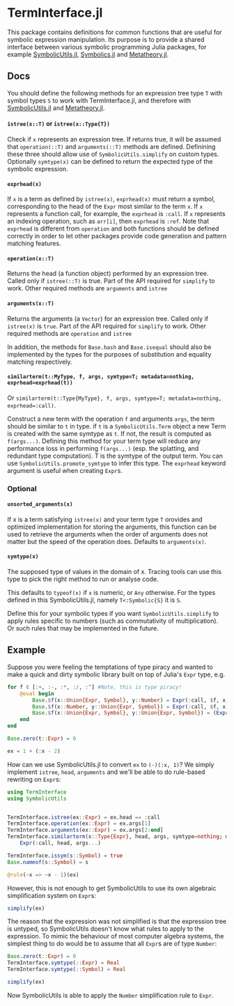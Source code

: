# TermInterface.jl

This package contains definitions for common functions that are useful for symbolic expression manipulation.
Its purpose is to provide a shared interface between various symbolic programming Julia packages, for example 
[SymbolicUtils.jl](https://github.com/JuliaSymbolics/SymbolicUtils.jl), [Symbolics.jl](https://github.com/JuliaSymbolics/Symbolics.jl) and [Metatheory.jl](https://github.com/0x0f0f0f/Metatheory.jl).

## Docs
You should define the following methods for an expression tree type `T` with symbol types `S` to  work
with TermInterface.jl, and therefore with [SymbolicUtils.jl](https://github.com/JuliaSymbolics/SymbolicUtils.jl) 
and [Metatheory.jl](https://github.com/0x0f0f0f/Metatheory.jl).

#### `istree(x::T)` or `istree(x::Type{T})`

Check if `x` represents an expression tree. If returns true,
it will be assumed that `operation(::T)` and `arguments(::T)`
methods are defined. Definining these three should allow use
of `SymbolicUtils.simplify` on custom types. Optionally `symtype(x)` can be
defined to return the expected type of the symbolic expression.


#### `exprhead(x)`

If `x` is a term as defined by `istree(x)`, `exprhead(x)` must return a symbol,
corresponding to the head of the `Expr` most similar to the term `x`.
If `x` represents a function call, for example, the `exprhead` is `:call`.
If `x` represents an indexing operation, such as `arr[i]`, then `exprhead` is `:ref`.
Note that `exprhead` is different from `operation` and both functions should 
be defined correctly in order to let other packages provide code generation 
and pattern matching features. 

#### `operation(x::T)`

Returns the head (a function object) performed by an expression
tree. Called only if `istree(::T)` is true. Part of the API required
for `simplify` to work. Other required methods are `arguments` and `istree`

#### `arguments(x::T)`

Returns the arguments (a `Vector`) for an expression tree.
Called only if `istree(x)` is `true`. Part of the API required
for `simplify` to work. Other required methods are `operation` and `istree`

In addition, the methods for `Base.hash` and `Base.isequal` should also be implemented by the types for the purposes of substitution and equality matching respectively.

#### `similarterm(t::MyType, f, args, symtype=T; metadata=nothing, exprhead=exprhead(t))`

Or `similarterm(t::Type{MyType}, f, args, symtype=T; metadata=nothing, exprhead=:call)`.

Construct a new term with the operation `f` and arguments `args`, the term should be similar to `t` in type. if `t` is a `SymbolicUtils.Term` object a new Term is created with the same symtype as `t`. If not, the result is computed as `f(args...)`. Defining this method for your term type will reduce any performance loss in performing `f(args...)` (esp. the splatting, and redundant type computation). T is the symtype of the output term. You can use `SymbolicUtils.promote_symtype` to infer this type. The `exprhead` keyword argument is useful when creating `Expr`s.

### Optional

#### `unsorted_arguments(x)`

If x is a term satisfying `istree(x)` and your term type `T` orovides
and optimized implementation for storing the arguments, this function can 
be used to retrieve the arguments when the order of arguments does not matter 
but the speed of the operation does. Defaults to `arguments(x)`.

#### `symtype(x)`

The supposed type of values in the domain of x. Tracing tools can use this type to
pick the right method to run or analyse code.

This defaults to `typeof(x)` if `x` is numeric, or `Any` otherwise.
For the types defined in this SymbolicUtils.jl, namely `T<:Symbolic{S}` it is `S`.

Define this for your symbolic types if you want `SymbolicUtils.simplify` to apply rules
specific to numbers (such as commutativity of multiplication). Or such
rules that may be implemented in the future.

## Example

Suppose you were feeling the temptations of type piracy and wanted to make a quick and dirty
symbolic library built on top of Julia's `Expr` type, e.g.

```julia
for f ∈ [:+, :-, :*, :/, :^] #Note, this is type piracy!
    @eval begin
        Base.$f(x::Union{Expr, Symbol}, y::Number) = Expr(:call, $f, x, y)
        Base.$f(x::Number, y::Union{Expr, Symbol}) = Expr(:call, $f, x, y)
        Base.$f(x::Union{Expr, Symbol}, y::Union{Expr, Symbol}) = (Expr(:call, $f, x, y))
    end
end

Base.zero(t::Expr) = 0

ex = 1 + (:x - 2)
```


How can we use SymbolicUtils.jl to convert `ex` to `(-)(:x, 1)`? We simply implement `istree`,
`head`, `arguments` and we'll be able to do rule-based rewriting on `Expr`s:
```julia
using TermInterface
using SymbolicUtils


TermInterface.istree(ex::Expr) = ex.head == :call
TermInterface.operation(ex::Expr) = ex.args[1]
TermInterface.arguments(ex::Expr) = ex.args[2:end]
TermInterface.similarterm(x::Type{Expr}, head, args, symtype=nothing; metadata=nothing) = 
    Expr(:call, head, args...)

TermInterface.issym(s::Symbol) = true
Base.nameof(s::Symbol) = s

@rule(~x => ~x - 1)(ex)
```

However, this is not enough to get SymbolicUtils to use its own algebraic simplification system on `Expr`s:
```julia
simplify(ex)
```

The reason that the expression was not simplified is that the expression tree is untyped, so SymbolicUtils 
doesn't know what rules to apply to the expression. To mimic the behaviour of most computer algebra 
systems, the simplest thing to do would be to assume that all `Expr`s are of type `Number`:

```julia
Base.zero(t::Expr) = 0
TermInterface.symtype(::Expr) = Real
TermInterface.symtype(::Symbol) = Real

simplify(ex)
```

Now SymbolicUtils is able to apply the `Number` simplification rule to `Expr`.
